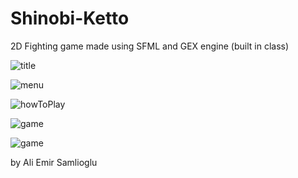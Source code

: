 # Shinobi-Ketto

2D Fighting game made using SFML and GEX engine (built in class) 


![title](https://user-images.githubusercontent.com/54895362/110476039-f142f600-80b7-11eb-9048-b10972a6f529.PNG)

![menu](https://user-images.githubusercontent.com/54895362/110476041-f142f600-80b7-11eb-887f-b026fc384db1.PNG)

![howToPlay](https://user-images.githubusercontent.com/54895362/110476037-f0aa5f80-80b7-11eb-932d-a21736faff27.PNG)

![game](https://user-images.githubusercontent.com/54895362/110476038-f0aa5f80-80b7-11eb-93a5-693dc6c0af68.PNG)

![game](https://user-images.githubusercontent.com/54895362/114067124-d7413280-9872-11eb-848a-de0148b1651d.PNG)

by
Ali Emir Samlioglu
